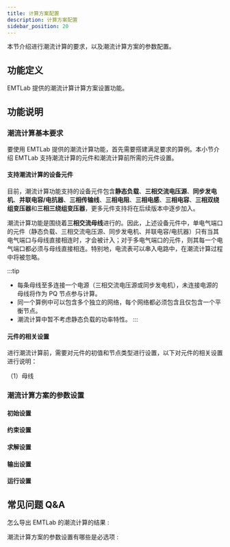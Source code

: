 ```yaml
---
title: 计算方案配置
description: 计算方案配置
sidebar_position: 20
---
```

本节介绍进行潮流计算的要求，以及潮流计算方案的参数配置。

## 功能定义
EMTLab 提供的潮流计算计算方案设置功能。

## 功能说明

### 潮流计算基本要求
要使用 EMTLab 提供的潮流计算功能，首先需要搭建满足要求的算例。本小节介绍 EMTLab 支持潮流计算的元件和潮流计算前所需的元件设置。

#### 支持潮流计算的设备元件
目前，潮流计算功能支持的设备元件包含**静态负载**、**三相交流电压源**、**同步发电机**、**并联电容/电抗器**、**三相传输线**、**三相电阻**、**三相电感**、**三相电容**、**三相双绕组变压器**和**三相三绕组变压器**，更多元件支持将在后续版本中逐步加入。

潮流计算功能是围绕着**三相交流母线**进行的。因此，上述设备元件中，单电气端口的元件（静态负载、三相交流电压源、同步发电机、并联电容/电抗器）只有当其电气端口与母线直接相连时，才会被计入；对于多电气端口的元件，则其每一个电气端口都必须与母线直接相连。特别地，电流表可以串入电路中，在潮流计算过程中将被忽略。

:::tip
- 每条母线至多连接一个电源（三相交流电压源或同步发电机），未连接电源的母线将作为 PQ 节点参与计算。
- 同一个算例中可以包含多个独立的网络，每个网络都必须包含且仅包含一个平衡节点。
- 潮流计算中暂不考虑静态负载的功率特性。
:::
#### 元件的相关设置
进行潮流计算前，需要对元件的初值和节点类型进行设置，以下对元件的相关设置进行说明：

（1）母线


### 潮流计算方案的参数设置
#### 初始设置

#### 约束设置

#### 求解设置

#### 输出设置

#### 运行设置

## 常见问题 Q&A
怎么导出 EMTLab 的潮流计算的结果
:


潮流计算方案的参数设置有哪些是必选项
: